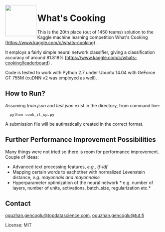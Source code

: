 <a href="url"><img src="https://raw.githubusercontent.com/ogencoglu/WhatsCooking/wc.png" align="left"  width="100" ></a>

What's Cooking
=======

This is the 20th place (out of 1450 teams) solution to the Kaggle machine learning competition What's Cooking [https://www.kaggle.com/c/whats-cooking) .

It employs a fairly simple neural network classifier, giving a classification accuracy of around 81.818% [https://www.kaggle.com/c/whats-cooking/leaderboard) .

Code is tested to work with Python 2.7 under Ubuntu 14.04 with GeForce GT 755M (cuDNN v2 was employed as well).

How to Run?
------------

Assuming *train.json* and *test.json* exist in the directory, from command line:

```
  python cook_it_up.py
```

A submission file will be autimatically created in the correct format.

Further Performance Improvement Possibilities
--------

Many things were not tried so there is room for performance improvement. Couple of ideas:
- Advanced text processing features, *e.g., tf-idf*
- Mapping certain words to eachother with normalized Levenstein distance, *e.g. mayonnais and mayonnaise*
- Hyperparameter optimization of the neural network * e.g. number of layers, number of units, activations, batch_size, regularization etc.*


## Contact
oguzhan.gencoglu@topdatascience.com, oguzhan.gencoglu@tut.fi

License: MIT
